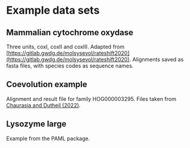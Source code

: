Example data sets
=================

## Mammalian cytochrome oxydase

Three units, coxI, coxII and coxIII. Adapted from [https://gitlab.gwdg.de/molsysevol/rateshift2020](https://gitlab.gwdg.de/molsysevol/rateshift2020).
Alignments saved as fasta files, with species codes as sequence names.

## Coevolution example

Alignment and result file for family HOG000003295. Files taken from [Chaurasia and Dutheil (2022)](https://doi.org/10.1093/molbev/msac063).

## Lysozyme large

Example from the PAML package.

